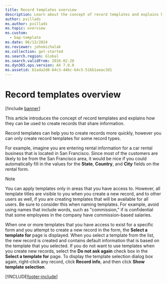 ```yaml
---
title: Record templates overview
description: Learn about the concept of record templates and explains how they can be used to create records that share information.
author: pvillads
ms.author: pvillads
ms.topic: overview
ms.custom: 
  - bap-template
ms.date: 06/13/2024
ms.reviewer: johnmichalak
ms.collection: get-started
ms.search.region: Global
ms.search.validFrom: 2016-02-28
ms.dyn365.ops.version: AX 7.0.0
ms.assetid: 61ada2d8-84c3-44bc-b4c5-516b1aeac3d1
---
```


# Record templates overview

[!include [banner](../includes/banner.md)]

This article introduces the concept of record templates and explains how they can be used to create records that share information.

Record templates can help you to create records more quickly, however you can only create record templates for some record types.

For example, imagine you are entering rental information for a car rental business that is located in San Francisco. Since most of the customers are likely to be from the San Francisco area, it would be nice if you could automatically fill in the values for the **State**, **Country**, and **City** fields on the rental form.

> [!NOTE]
> You can apply templates only in areas that you have access to. However, all template titles are visible to you when you create a new record, and to other users as well, if you are creating templates that will be available for all users. Be sure to consider this when naming templates. For example, avoid using names that include words, such as "commission," if is confidential that some employees in the company have commission-based salaries.

When one or more templates that you have access to exist for a specific form and you attempt to create a new record in the form, the **Select a template for** page is displayed. When you select a template from the list, the new record is created and contains default information that is based on the template that you selected. If you do not want to use templates when you create new records, select the **Do not ask again** check box in the **Select a template for** page. To display the template selection dialog box again, right-click any record, click **Record info**, and then click **Show template selection**.


[!INCLUDE[footer-include](../../../includes/footer-banner.md)]
